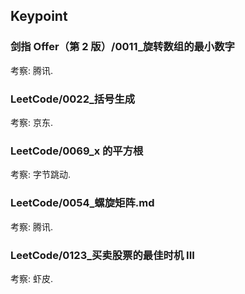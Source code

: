## Keypoint
### 剑指 Offer（第 2 版）/0011_旋转数组的最小数字
考察: 腾讯.
### LeetCode/0022_括号生成
考察: 京东.
### LeetCode/0069_x 的平方根
考察: 字节跳动.
### LeetCode/0054_螺旋矩阵.md
考察: 腾讯.
### LeetCode/0123_买卖股票的最佳时机 III
考察: 虾皮.


